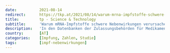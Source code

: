 ```yaml
---
date:          2021-08-14
redirect:      https://tkp.at/2021/08/14/warum-mrna-impfstoffe-schwere-nebenwirkungen-verursachen/
title:         tp - Science & Technology
subtitle:      'Warum mRNA-Impfstoffe schwere Nebenwirkungen verursachen'
description:   'In den Datenbanken der Zulassungsbehörden für Medikamente in der EU, UK und USA finden sich noch nie gesehen Zahlen von schweren Nebenwirkungen und Todesfälle durch die Corona Impfstoffe. Hier habe ich berichtet, dass die 30 Mikrogramm des Pfizer Präparates Comirnaty enthält 2 x 10 ^12 (2 Billionen) Lipid-Nanopartikel, die ihrerseits 14,4 Billionen mRNA Teilchen enthalten. …'
country:       [AT]
categories:    [Impfung, Zahlen, Studie]
tags:          [impf-nebenwirkungen]
---
```

